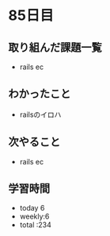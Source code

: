 # 85日目
## 取り組んだ課題一覧
- rails ec
## わかったこと
- railsのイロハ
## 次やること
- rails ec
## 学習時間
- today 6
- weekly:6
- total :234